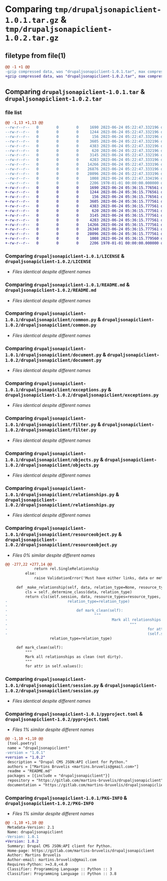 # Comparing `tmp/drupaljsonapiclient-1.0.1.tar.gz` & `tmp/drupaljsonapiclient-1.0.2.tar.gz`

## filetype from file(1)

```diff
@@ -1 +1 @@
-gzip compressed data, was "drupaljsonapiclient-1.0.1.tar", max compression
+gzip compressed data, was "drupaljsonapiclient-1.0.2.tar", max compression
```

## Comparing `drupaljsonapiclient-1.0.1.tar` & `drupaljsonapiclient-1.0.2.tar`

### file list

```diff
@@ -1,13 +1,13 @@
--rw-r--r--   0        0        0     1690 2023-06-24 05:22:47.332196 drupaljsonapiclient-1.0.1/LICENSE
--rw-r--r--   0        0        0     1244 2023-06-24 05:22:47.332196 drupaljsonapiclient-1.0.1/README.md
--rw-r--r--   0        0        0      156 2023-06-24 05:22:47.332196 drupaljsonapiclient-1.0.1/drupaljsonapiclient/__init__.py
--rw-r--r--   0        0        0     3605 2023-06-24 05:22:47.332196 drupaljsonapiclient-1.0.1/drupaljsonapiclient/common.py
--rw-r--r--   0        0        0     4383 2023-06-24 05:22:47.332196 drupaljsonapiclient-1.0.1/drupaljsonapiclient/document.py
--rw-r--r--   0        0        0      620 2023-06-24 05:22:47.332196 drupaljsonapiclient-1.0.1/drupaljsonapiclient/exceptions.py
--rw-r--r--   0        0        0     3145 2023-06-24 05:22:47.332196 drupaljsonapiclient-1.0.1/drupaljsonapiclient/filter.py
--rw-r--r--   0        0        0     4283 2023-06-24 05:22:47.333196 drupaljsonapiclient-1.0.1/drupaljsonapiclient/objects.py
--rw-r--r--   0        0        0    14266 2023-06-24 05:22:47.333196 drupaljsonapiclient-1.0.1/drupaljsonapiclient/relationships.py
--rw-r--r--   0        0        0    26876 2023-06-24 05:22:47.333196 drupaljsonapiclient-1.0.1/drupaljsonapiclient/resourceobject.py
--rw-r--r--   0        0        0    28096 2023-06-24 05:22:47.333196 drupaljsonapiclient-1.0.1/drupaljsonapiclient/session.py
--rw-r--r--   0        0        0     1008 2023-06-24 05:22:47.334196 drupaljsonapiclient-1.0.1/pyproject.toml
--rw-r--r--   0        0        0     2206 1970-01-01 00:00:00.000000 drupaljsonapiclient-1.0.1/PKG-INFO
+-rw-r--r--   0        0        0     1690 2023-06-24 05:36:15.776561 drupaljsonapiclient-1.0.2/LICENSE
+-rw-r--r--   0        0        0     1244 2023-06-24 05:36:15.776561 drupaljsonapiclient-1.0.2/README.md
+-rw-r--r--   0        0        0      156 2023-06-24 05:36:15.776561 drupaljsonapiclient-1.0.2/drupaljsonapiclient/__init__.py
+-rw-r--r--   0        0        0     3605 2023-06-24 05:36:15.777561 drupaljsonapiclient-1.0.2/drupaljsonapiclient/common.py
+-rw-r--r--   0        0        0     4383 2023-06-24 05:36:15.777561 drupaljsonapiclient-1.0.2/drupaljsonapiclient/document.py
+-rw-r--r--   0        0        0      620 2023-06-24 05:36:15.777561 drupaljsonapiclient-1.0.2/drupaljsonapiclient/exceptions.py
+-rw-r--r--   0        0        0     3145 2023-06-24 05:36:15.777561 drupaljsonapiclient-1.0.2/drupaljsonapiclient/filter.py
+-rw-r--r--   0        0        0     4283 2023-06-24 05:36:15.777561 drupaljsonapiclient-1.0.2/drupaljsonapiclient/objects.py
+-rw-r--r--   0        0        0    14266 2023-06-24 05:36:15.777561 drupaljsonapiclient-1.0.2/drupaljsonapiclient/relationships.py
+-rw-r--r--   0        0        0    26340 2023-06-24 05:36:15.777561 drupaljsonapiclient-1.0.2/drupaljsonapiclient/resourceobject.py
+-rw-r--r--   0        0        0    28096 2023-06-24 05:36:15.777561 drupaljsonapiclient-1.0.2/drupaljsonapiclient/session.py
+-rw-r--r--   0        0        0     1008 2023-06-24 05:36:15.779560 drupaljsonapiclient-1.0.2/pyproject.toml
+-rw-r--r--   0        0        0     2206 1970-01-01 00:00:00.000000 drupaljsonapiclient-1.0.2/PKG-INFO
```

### Comparing `drupaljsonapiclient-1.0.1/LICENSE` & `drupaljsonapiclient-1.0.2/LICENSE`

 * *Files identical despite different names*

### Comparing `drupaljsonapiclient-1.0.1/README.md` & `drupaljsonapiclient-1.0.2/README.md`

 * *Files identical despite different names*

### Comparing `drupaljsonapiclient-1.0.1/drupaljsonapiclient/common.py` & `drupaljsonapiclient-1.0.2/drupaljsonapiclient/common.py`

 * *Files identical despite different names*

### Comparing `drupaljsonapiclient-1.0.1/drupaljsonapiclient/document.py` & `drupaljsonapiclient-1.0.2/drupaljsonapiclient/document.py`

 * *Files identical despite different names*

### Comparing `drupaljsonapiclient-1.0.1/drupaljsonapiclient/exceptions.py` & `drupaljsonapiclient-1.0.2/drupaljsonapiclient/exceptions.py`

 * *Files identical despite different names*

### Comparing `drupaljsonapiclient-1.0.1/drupaljsonapiclient/filter.py` & `drupaljsonapiclient-1.0.2/drupaljsonapiclient/filter.py`

 * *Files identical despite different names*

### Comparing `drupaljsonapiclient-1.0.1/drupaljsonapiclient/objects.py` & `drupaljsonapiclient-1.0.2/drupaljsonapiclient/objects.py`

 * *Files identical despite different names*

### Comparing `drupaljsonapiclient-1.0.1/drupaljsonapiclient/relationships.py` & `drupaljsonapiclient-1.0.2/drupaljsonapiclient/relationships.py`

 * *Files identical despite different names*

### Comparing `drupaljsonapiclient-1.0.1/drupaljsonapiclient/resourceobject.py` & `drupaljsonapiclient-1.0.2/drupaljsonapiclient/resourceobject.py`

 * *Files 0% similar despite different names*

```diff
@@ -277,22 +277,14 @@
             return rel.SingleRelationship
         else:
             raise ValidationError('Must have either links, data or meta in relationship')
 
     def _make_relationship(self, data, relation_type=None, resource_types=None):
         cls = self._determine_class(data, relation_type)
         return cls(self.session, data, resource_types=resource_types,
-                           relation_type=relation_type)
-                           
-                               def mark_clean(self):
-                                       """
-                                               Mark all relationships as clean (not dirty).
-                                                       """
-                                                               for attr in self.values():
-                                                               (self.session, data, resource_types=resource_types,
                    relation_type=relation_type)
 
     def mark_clean(self):
         """
         Mark all relationships as clean (not dirty).
         """
         for attr in self.values():
```

### Comparing `drupaljsonapiclient-1.0.1/drupaljsonapiclient/session.py` & `drupaljsonapiclient-1.0.2/drupaljsonapiclient/session.py`

 * *Files identical despite different names*

### Comparing `drupaljsonapiclient-1.0.1/pyproject.toml` & `drupaljsonapiclient-1.0.2/pyproject.toml`

 * *Files 1% similar despite different names*

```diff
@@ -1,10 +1,10 @@
 [tool.poetry]
 name = "drupaljsonapiclient"
-version = "1.0.1"
+version = "1.0.2"
 description = "Drupal CMS JSON:API client for Python."
 authors = ["Martins Bruvelis <martins.bruvelis@gmail.com>"]
 readme = "README.md"
 packages = [{include = "drupaljsonapiclient"}]
 repository = "https://gitlab.com/martins-bruvelis/drupaljsonapiclient"
 documentation = "https://gitlab.com/martins-bruvelis/drupaljsonapiclient/-/blob/main/README.md"
```

### Comparing `drupaljsonapiclient-1.0.1/PKG-INFO` & `drupaljsonapiclient-1.0.2/PKG-INFO`

 * *Files 1% similar despite different names*

```diff
@@ -1,10 +1,10 @@
 Metadata-Version: 2.1
 Name: drupaljsonapiclient
-Version: 1.0.1
+Version: 1.0.2
 Summary: Drupal CMS JSON:API client for Python.
 Home-page: https://gitlab.com/martins-bruvelis/drupaljsonapiclient
 Author: Martins Bruvelis
 Author-email: martins.bruvelis@gmail.com
 Requires-Python: >=3.8,<4.0
 Classifier: Programming Language :: Python :: 3
 Classifier: Programming Language :: Python :: 3.8
```

